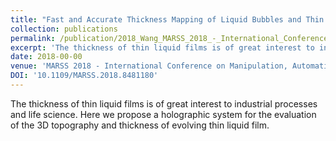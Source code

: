 ```yaml
---
title: "Fast and Accurate Thickness Mapping of Liquid Bubbles and Thin Protein Films"
collection: publications
permalink: /publication/2018_Wang_MARSS_2018_-_International_Conference_on_Manipulation_Automation_and_Robotics_at_Small_Scales
excerpt: 'The thickness of thin liquid films is of great interest to industrial processes and life science. Here we propose a holographic system for the evaluation of the 3D topography and thickness of evolving thin liquid film.'
date: 2018-00-00
venue: 'MARSS 2018 - International Conference on Manipulation, Automation and Robotics at Small Scales'
DOI: '10.1109/MARSS.2018.8481180'
---
```

The thickness of thin liquid films is of great interest to industrial processes and life science. Here we propose a holographic system for the evaluation of the 3D topography and thickness of evolving thin liquid film.
